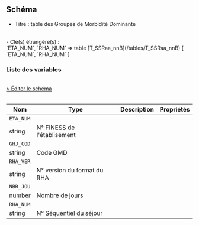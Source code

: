 ## Schéma

- Titre : table des Groupes de Morbidité Dominante
<br />
- Clé(s) étrangère(s) : <br />
`ETA_NUM`, `RHA_NUM` => table [T_SSRaa_nnB](/tables/T_SSRaa_nnB) [ `ETA_NUM`, `RHA_NUM` ]<br />

### Liste des variables
<br />
<div>
    <a href="https://gitlab.com/healthdatahub/schema-snds/edit/master/schemas/PMSI/PMSI%20SSR/T_SSRaa_nnGHJ.json"  
    arget="_blank" rel="noopener noreferrer">> Éditer le schéma</a>
    <OutboundLink />
</div>
<br />

Nom|Type|Description|Propriétés
-|-|-|-
`ETA_NUM`|
string|N° FINESS de l&#x27;établisement||
`GHJ_COD`|
string|Code GMD||
`RHA_VER`|
string|N° version du format du RHA||
`NBR_JOU`|
number|Nombre de jours||
`RHA_NUM`|
string|N° Séquentiel du séjour||

